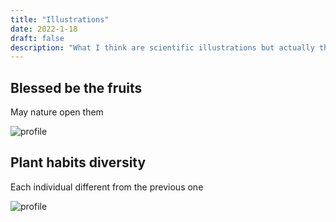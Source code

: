 ```yaml
---
title: "Illustrations"
date: 2022-1-18
draft: false
description: "What I think are scientific illustrations but actually they are random drawings about nature"
---
```


## Blessed be the fruits

May nature open them

![profile](/img/Strawberry.PNG)

## Plant habits diversity

Each individual different from the previous one

![profile](/img/PlantHabits.png)
